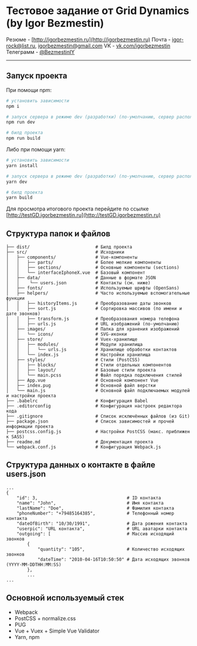 # Тестовое задание от Grid Dynamics (by Igor Bezmestin)

Резюме - [http://igorbezmestin.ru](http://igorbezmestin.ru)
Почта - [igor-rock@list.ru](mailto://igor-rock@list.ru), [igorbezmestin@gmail.com](mailto://igorbezmestin@gmail.com)
VK - [vk.com/igorbezmestin](https://vk.com/igorbezmestin)
Телеграмм - [@BezmestinIY](https://t.me/BezmestinIY)

---

## Запуск проекта

При помощи npm:

``` bash
# установить зависимости
npm i

# запуск сервера в режиме dev (разработки) (по-умолчанию, сервер расположен по адресу localhost:8080)
npm run dev

# билд проекта
npm run build

```

Либо при помощи yarn:

``` bash
# установить зависимости
yarn install

# запуск сервера в режиме dev (разработки) (по-умолчанию, сервер расположен по адресу localhost:8080)
yarn dev

# билд проекта
yarn build

```
Для просмотра итогового проекта перейдите по ссылке [http://testGD.igorbezmestin.ru](http://testGD.igorbezmestin.ru)

## Структура папок и файлов

```
├── dist/                         # Билд проекта
├── src/                          # Исходники
│   ├── components/               # Vue-компоненты
│   │   ├── parts/                # Более мелкие компоненты
│   │   ├── sections/             # Основные компоненты (sections)
│   │   └── interfaceIphoneX.vue  # Базовый компонент
│   ├── data/                     # Данные в формате JSON
│   │    └── users.json           # Контакты (см. ниже)
│   ├── fonts/                    # Используемые шрифты (OpenSans)
│   ├── helpers/                  # Часто используемые вспомогательные функции
│   │   ├── historyItems.js       # Преобразование даты звонков
│   │   ├── sort.js               # Сортировка массивов (по имени и дате звонков)
│   │   ├── transform.js          # Преобразования номера телефона
│   │   ├── urls.js               # URL изображений (по-умолчанию)
│   ├── images/                   # Папка для хранения изображений
│   │   └── icons/                # SVG-иконки
│   ├── store/                    # Vuex-хранилище
│   │   ├── modules/              # Модули хранилища
│   │   │   └── urls.js           # Хранилище обработки контактов
│   │   └── index.js              # Настройки хранилища
│   ├── styles/                   # Стили (PostCSS)
│   │   ├── blocks/               # Стили отдельных компонентов
│   │   ├── layout/               # Базовые стили проекта
│   │   └── main.pcss             # Файл порядка подключения стилей
│   ├── App.vue                   # Основной компонент Vue
│   ├── index.pug                 # Основной файл верстки
│   └── main.js                   # Основной файл подключаемых модулей и настройки проекта
├── .babelrc                      # Конфигурация Babel
├── .editorconfig                 # Конфигурация настроек редактора кода
├── .gitignore                    # Список исключённых файлов (из Git)
├── package.json                  # Список зависимостей и прочей информации проекта
├── postcss.config.js             # Настройки PostCSS (макс. приближен к SASS)
├── readme.md                     # Документация проекта
└── webpack.conf.js               # Конфигурация Webpack.js

```
## Структура данных о контакте в файле users.json

```
...
{
    "id": 3,                                  # ID контакта
    "name": "John",                           # Имя контакта
    "lastName": "Doe",                        # Фамилия контакта
    "phoneNumber": "+79485164385",            # Телефонный номер контакта
    "dateOfBirth": "10/30/1991",              # Дата рожения контакта
    "userpic": "URL контакта",                # URL аватарки контакта
    "outgoing": [                             # Массив исходящий звонков
        {
            "quantity": "105",                # Количество исходящих звонков
            "dateTime": "2010-04-16T10:50:50" # Дата исходящих звонков (YYYY-MM-DDTHH:MM:SS)
        },
        ...
...
```

## Основной используемый стек

* Webpack
* PostCSS + normalize.css
* PUG
* Vue + Vuex + Simple Vue Validator
* Yarn, npm
